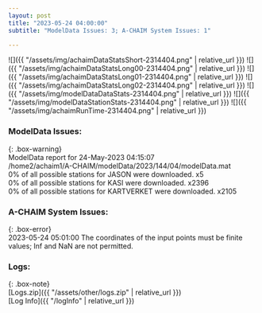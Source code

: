 ```yaml
---
layout: post
title: "2023-05-24 04:00:00"
subtitle: "ModelData Issues: 3; A-CHAIM System Issues: 1"

---
```


![]({{ "/assets/img/achaimDataStatsShort-2314404.png" | relative_url }})
![]({{ "/assets/img/achaimDataStatsLong00-2314404.png" | relative_url }})
![]({{ "/assets/img/achaimDataStatsLong01-2314404.png" | relative_url }})
![]({{ "/assets/img/achaimDataStatsLong02-2314404.png" | relative_url }})
![]({{ "/assets/img/modelDataDataStats-2314404.png" | relative_url }})
![]({{ "/assets/img/modelDataStationStats-2314404.png" | relative_url }})
![]({{ "/assets/img/achaimRunTime-2314404.png" | relative_url }})


### ModelData Issues:  
  
{: .box-warning}  
 ModelData report for 24-May-2023 04:15:07   
 /home2/achaim1/A-CHAIM/modelData/2023/144/04/modelData.mat   
 0% of all possible stations for JASON were downloaded. x5   
 0% of all possible stations for KASI were downloaded. x2396   
 0% of all possible stations for KARTVERKET were downloaded. x2105   
  
### A-CHAIM System Issues:  
  
{: .box-error}  
2023-05-24 05:01:00 The coordinates of the input points must be finite values; Inf and NaN are not permitted.  

### Logs:  
  
{: .box-note}  
[Logs.zip]({{ "/assets/other/logs.zip" | relative_url }})  
[Log Info]({{ "/logInfo" | relative_url }})  
